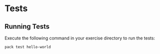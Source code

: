 # Tests

## Running Tests

Execute the following command in your exercise directory to run the tests:

```
pack test hello-world
```
